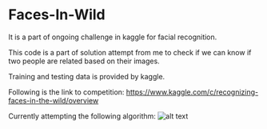 # Faces-In-Wild

It is a part of ongoing challenge in kaggle for facial recognition.

This code is a part of solution attempt from me to check if we can know if two people are related based on their images.

Training and testing data is provided by kaggle.

Following is the link to competition: https://www.kaggle.com/c/recognizing-faces-in-the-wild/overview

Currently attempting the following algorithm:
![alt text](https://i.stack.imgur.com/Dg2QX.png)
